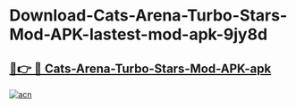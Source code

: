 # Download-Cats-Arena-Turbo-Stars-Mod-APK-lastest-mod-apk-9jy8d

<h2><a href="https://apkcomod.com?title=Cats-Arena-Turbo-Stars-Mod-APK">🔗👉 🔴 Cats-Arena-Turbo-Stars-Mod-APK-apk </a></h2>

[![acn](https://github.com/user-attachments/assets/0f9c940e-d8b0-45ae-aac7-cd30a18b3e1c)](https://apkcomod.com?title=Cats-Arena-Turbo-Stars-Mod-APK)
